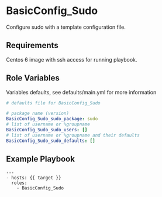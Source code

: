 BasicConfig_Sudo
=========

Configure sudo with a template configuration file. 

Requirements
------------

Centos 6 image with ssh access for running playbook. 

Role Variables
--------------
Variables defaults, see defaults/main.yml for more information

```YAML
# defaults file for BasicConfig_Sudo

# package name (version)
BasicConfig_Sudo_sudo_package: sudo
# list of username or %groupname
BasicConfig_Sudo_sudo_users: []
# list of username or %groupname and their defaults
BasicConfig_Sudo_sudo_defaults: []
```

Example Playbook
----------------

    ---
    - hosts: {{ target }}
      roles:
        - BasicConfig_Sudo